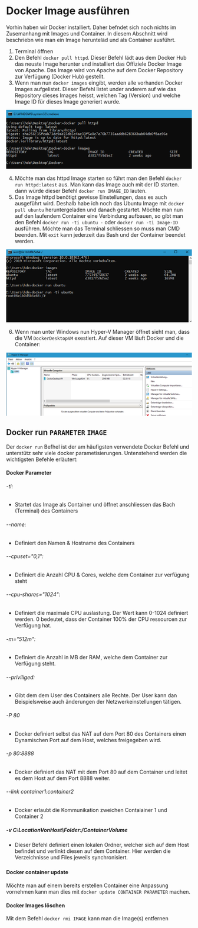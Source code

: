 # Docker Image ausführen

Vorhin haben wir Docker installiert. Daher befndet sich noch nichts im Zusemanhang mit Images und Container. 
In diesem Abschnitt wird beschriebn wie man ein Image herunteläd und als Container ausführt.

1) Terminal öffnen
2) Den Befehl `docker pull httpd`. Dieser Befehl lädt aus dem Docker Hub das neuste Image herunter und installiert das Offiziele Docker Image von Apache. Das Image wird von Apache auf dem Docker Repository zur Verfügung (Docker Hub) gestellt.
3) Wenn man nun `docker images` eingibt, werden alle vorhanden Docker Images aufgelistet. Dieser Befehl listet under anderem auf wie das Repository dieses Images heisst, welchen Tag (Version) und welche Image ID für dieses Image generiert wurde.

![alt text](https://github.com/harbinde/VA-ITSE17b-Vagrant-Docker/blob/master/Docker/IMG/docker_pull_list_image.PNG)

4) Möchte man das httpd Image starten so führt man den Befehl `docker run httpd:latest` aus. Man kann das Image auch mit der ID starten. dann würde dieser Befehl `docker run IMAGE_ID` lauten.
5) Das Image httpd benötigt gewisse Einstellungen, dass es auch ausgeführt wird. Deshalb habe ich noch das Ubuntu Image mit `docker pull ubuntu` heruntergeladen und danach gestartet. Möchte man nun auf den laufendem Container eine Verbindung aufbauen, so gibt man den Befehl `docker run -ti ubuntu -` oder `docker run -ti Image-ID` ausführen. Möchte man das Terminal schliessen so muss man CMD beenden. Mit `exit` kann jederzeit das Bash und der Container beendet werden.

![alt text](https://github.com/harbinde/VA-ITSE17b-Vagrant-Docker/blob/master/Docker/IMG/docker_run.PNG)

6) Wenn man unter Windows nun Hyper-V Manager öffnet sieht man, dass die VM `DockerDesktopVM` exestiert. Auf dieser VM läuft Docker und die Container:

![alt text](https://github.com/harbinde/VA-ITSE17b-Vagrant-Docker/blob/master/Docker/IMG/hyperv_dockervm.PNG)


## Docker run `PARAMETER` `IMAGE`

Der `docker run` Befhel ist der am häufigsten verwendete Docker Befehl und unterstütz sehr viele docker parametisierungen. Untenstehend werden die wichtigsten Befehle erläutert:

#### Docker Parameter

###### -ti:
* Startet das Image als Container und öffnet anschliessen das Bach (Terminal) des Containers

###### --name:
* Definiert den Namen & Hostname des Containers

###### --cpuset="0,1":
* Definiert die Anzahl CPU & Cores, welche dem Container zur verfügung steht

###### --cpu-shares="1024":
* Definiert die maximale CPU auslastung. Der Wert kann 0-1024 definiert werden. 0 bedeutet, dass der Container 100% der CPU ressourcen zur Verfügung hat. 

###### -m="512m":
* Definiert die Anzahl in MB der RAM, welche dem Container zur Verfügung steht.

###### --priviliged:
* Gibt dem dem User des Containers alle Rechte. Der User kann dan Beispielsweise auch änderungen der Netzwerkeinstellungen tätigen.

###### -P 80
* Docker definiert selbst das NAT auf dem Port 80 des Containers einen Dynamischen Port auf dem Host, welches freigegeben wird.

###### -p 80:8888
* Docker definiert das NAT mit dem Port 80 auf dem Container und leitet es dem Host auf dem Port 8888 weiter.

###### --link container1:container2
* Docker erlaubt die Kommunikation zweichen Contaiainer 1 und Container 2

##### -v C:LocationVonHost\Folder:/ContainerVolume
* Dieser Befehl definiert einen lokalen Ordner, welcher sich auf dem Host befindet und verlinkt diesen auf dem Container. Hier werden die Verzeichnisse und Files jeweils synchronisiert.

##### 

#### Docker container update

Möchte man auf einem bereits erstellen Container eine Anpassung vornehmen kann man dies mit `docker update CONTAINER PARAMETER` machen.

#### Docker Images löschen

Mit dem Befehl `docker rmi IMAGE` kann man die Image(s) entfernen



